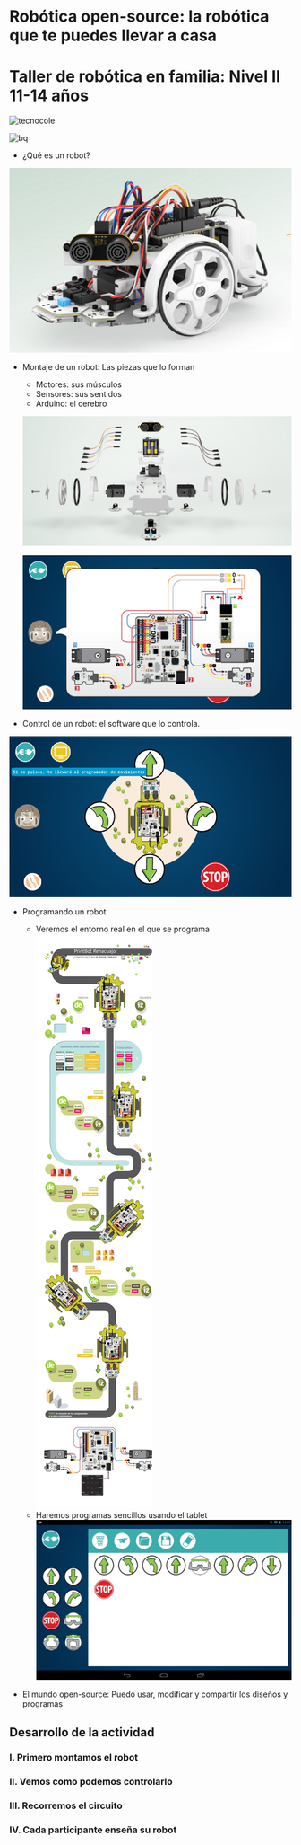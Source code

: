 # Robótica open-source: la robótica que te puedes llevar a casa

# Taller de robótica en familia: Nivel II 11-14 años

![tecnocole](http://www.tecnocole.com/wp-content/uploads/2015/10/cropped-header_tecnocole.jpg)

![bq](http://d1he77roj9b4by.cloudfront.net/bqcom/static/Pressroom/logos/logoandsymbol/BQlogosymbol200x200.jpg)

* ¿Qué es un robot?

![robot](./imagenes/Evolution.png)

* Montaje de un robot: Las piezas que lo forman
  * Motores: sus músculos
  * Sensores: sus sentidos
  * Arduino: el cerebro

  ![montaje](./imagenes/evomontaje.png)

  ![montaje2](./imagenes/Robopad-5.png)

* Control de un robot: el software que lo controla.

![control](./imagenes/robopad_diwo_programador.png)

* Programando un robot
    * Veremos el entorno real en el que se programa
![siguelineas](./imagenes/Siguelineas200.png)
    * Haremos programas sencillos usando el tablet
![programando](./imagenes/programa_movimientos.png)

* El mundo open-source: Puedo usar, modificar y compartir los diseños y programas


## Desarrollo de la actividad

### I. Primero montamos el robot
### II. Vemos como podemos controlarlo
### III. Recorremos el circuito
### IV. Cada participante enseña su robot
